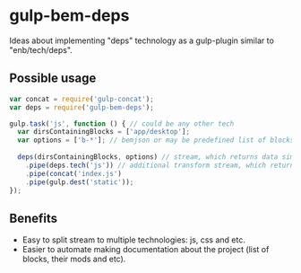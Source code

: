# gulp-bem-deps
Ideas about implementing "deps" technology as a gulp-plugin similar to "enb/tech/deps".

## Possible usage

```javascript
var concat = require('gulp-concat');
var deps = require('gulp-bem-deps');

gulp.task('js', function () { // could be any other tech
  var dirsContainingBlocks = ['app/desktop'];
  var options = ['b-*']; // bemjson or may be predefined list of blocks via globing syntax
  
  deps(dirsContainingBlocks, options) // stream, which returns data similar to deps.js (or may be not :))
    .pipe(deps.tech('js')) // additional transform stream, which returns list of '*.js' files
    .pipe(concat('index.js')
    .pipe(gulp.dest('static'));
});
```

## Benefits

- Easy to split stream to multiple technologies: js, css and etc.
- Easier to automate making documentation about the project (list of blocks, their mods and etc).
